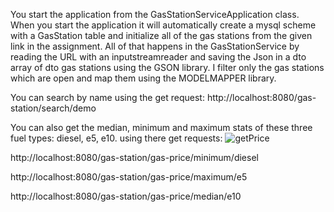 You start the application from the GasStationServiceApplication class.
When you start the application it will automatically create a mysql scheme with a GasStation table and initialize
all of the gas stations from the given link in the assignment. All of that happens in the GasStationService
by reading the URL with an inputstreamreader and saving the Json in a dto array of dto gas stations using the GSON library.
I filter only the gas stations which are open and map them using the MODELMAPPER library.

You can search by name using the get request:
http://localhost:8080/gas-station/search/demo

You can also get the median, minimum and maximum stats of these three fuel types: diesel, e5, e10. using there get requests:
<img src="https://i.postimg.cc/HLGvzPDQ/getPrice.jpg" alt="getPrice">

http://localhost:8080/gas-station/gas-price/minimum/diesel

http://localhost:8080/gas-station/gas-price/maximum/e5

http://localhost:8080/gas-station/gas-price/median/e10


